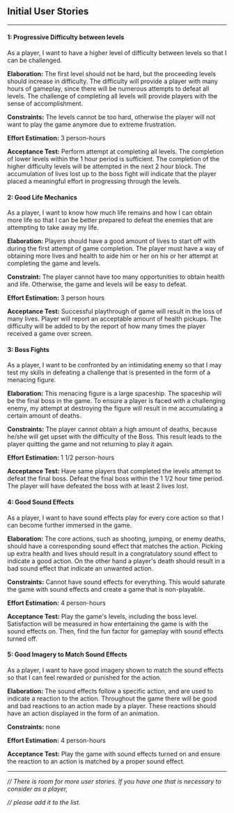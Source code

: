 ## Initial User Stories

------

#### 1: Progressive Difficulty between levels

As a player, I want to have a higher level of difficulty between levels so that I can be challenged.

**Elaboration:**  The first level should not be hard, but the proceeding levels should increase in difficulty. The difficulty will provide a player with many hours of gameplay, since there will be numerous attempts to defeat all levels. The challenge of completing all levels will provide players with the sense of accomplishment.

**Constraints:** The levels cannot be too hard, otherwise the player will not want to play the game anymore due to extreme frustration.

**Effort Estimation:** 3 person-hours

**Acceptance Test:** Perform attempt at completing all levels. The completion of lower levels within the 1 hour period is sufficient. The completion of the higher difficulty levels will be attempted in the next 2 hour block. The accumulation of lives lost up to the boss fight will indicate that the player placed a meaningful effort in progressing through the levels.

####  2: Good Life Mechanics

As a player, I want to know how much life remains and how I can obtain more life so that I can be better prepared to defeat the enemies that are attempting to take away my life. 

**Elaboration:** Players should have a good amount of lives to start off with during the first attempt of game completion. The player must have a way of obtaining more lives and health to aide him or her on his or her attempt at completing the game and levels. 

**Constraint:** The player cannot have too many opportunities to obtain health and life. Otherwise, the game and levels will be easy to defeat.

**Effort Estimation:** 3 person hours

**Acceptance Test:** Successful playthrough of game will result in the loss of many lives. Player will report an acceptable amount of health pickups. The difficulty will be added to by the report of how many times the player received a game over screen.  

#### 3: Boss Fights

As a player, I want to be confronted by an intimidating enemy so that I may test my skills in defeating a challenge that is presented in the form of a menacing figure.

**Elaboration:** This menacing figure is a large spaceship. The spaceship will be the final boss in the game. To ensure a player is faced with a challenging enemy, my attempt at destroying the figure will result in me accumulating a certain amount of deaths. 

**Constraints:** The player cannot obtain a high amount of deaths, because he/she will get upset with the difficulty of the Boss. This result leads to the player quitting the game and not returning to play it again. 

**Effort Estimation:** 1 1/2 person-hours

**Acceptance Test:** Have same players that completed the levels attempt to defeat the final boss. Defeat the final boss within the 1 1/2 hour time period. The player will have defeated the boss with at least 2 lives lost. 

#### 4: Good Sound Effects

As a player, I want to have sound effects play for every core action so that I can become further immersed in the game. 

**Elaboration:** The core actions, such as shooting, jumping, or enemy deaths, should have a corresponding sound effect that matches the action. Picking up extra health and lives should result in a congratulatory sound effect to indicate a good action. On the other hand a player's death should result in a bad sound effect that indicate an unwanted action. 

**Constraints:** Cannot have sound effects for everything. This would saturate the game with sound effects and create a game that is non-playable.

**Effort Estimation:** 4 person-hours

**Acceptance Test:** Play the game's levels, including the boss level. Satisfaction will be measured in how entertaining the game is with the sound effects on. Then, find the fun factor for gameplay with sound effects turned off.  

#### 5: Good Imagery to Match Sound Effects

As a player, I want to have good imagery shown to match the sound effects so that I can feel rewarded or punished for the action.

**Elaboration:** The sound effects follow a specific action, and are used to indicate a reaction to the action. Throughout the game there will be good and bad reactions to an action made by a player. These reactions should have an action displayed in the form of an animation. 

**Constraints:** none

**Effort Estimation:** 4 person-hours

**Acceptance Test:** Play the game with sound effects turned on and ensure the reaction to an action is matched by a proper sound effect. 

--------------------------------------------------------------------------------------------------------------------------------------------

*// There is room for more user stories. If you have one that is necessary to consider as a player,* 

*// please add it to the list.* 